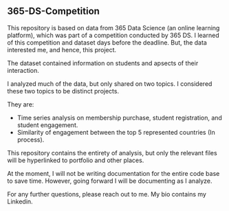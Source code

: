 ## 365-DS-Competition

This repository is based on data from 365 Data Science (an online learning platform), which was part of a competition conducted by 365 DS.
I learned of this competition and dataset days before the deadline. But, the data interested me, and hence, this project.

The dataset contained information on students and apsects of their interaction.

I analyzed much of the data, but only shared on two topics. I considered these two topics to be distinct projects.

They are:
 - Time series analysis on membership purchase, student registration, and student engagement.
 - Similarity of engagement between the top 5 represented countries (In process).
 
This repository contains the entirety of analysis, but only the relevant files will be hyperlinked to portfolio and other places.

At the moment, I will not be writing documentation for the entire code base to save time. However, going forward I will be documenting as I analyze.

For any further questions, please reach out to me. My bio contains my Linkedin.
